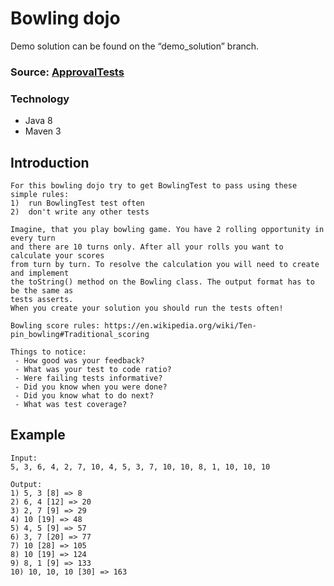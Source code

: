 # Bowling dojo
Demo solution can be found on the “demo_solution” branch.

### Source: [ApprovalTests](http://approvaltests.sourceforge.net/?q=node/5)

### Technology
 - Java 8
 - Maven 3

## Introduction

```
For this bowling dojo try to get BowlingTest to pass using these simple rules:
1)  run BowlingTest test often
2)  don't write any other tests

Imagine, that you play bowling game. You have 2 rolling opportunity in every turn 
and there are 10 turns only. After all your rolls you want to calculate your scores 
from turn by turn. To resolve the calculation you will need to create and implement 
the toString() method on the Bowling class. The output format has to be the same as 
tests asserts.
When you create your solution you should run the tests often!

Bowling score rules: https://en.wikipedia.org/wiki/Ten-pin_bowling#Traditional_scoring

Things to notice:
 - How good was your feedback?
 - What was your test to code ratio?
 - Were failing tests informative?
 - Did you know when you were done?
 - Did you know what to do next?
 - What was test coverage?
```

## Example
```
Input: 
5, 3, 6, 4, 2, 7, 10, 4, 5, 3, 7, 10, 10, 8, 1, 10, 10, 10

Output:
1) 5, 3 [8] => 8 
2) 6, 4 [12] => 20 
3) 2, 7 [9] => 29 
4) 10 [19] => 48 
5) 4, 5 [9] => 57 
6) 3, 7 [20] => 77 
7) 10 [28] => 105 
8) 10 [19] => 124 
9) 8, 1 [9] => 133 
10) 10, 10, 10 [30] => 163 
```